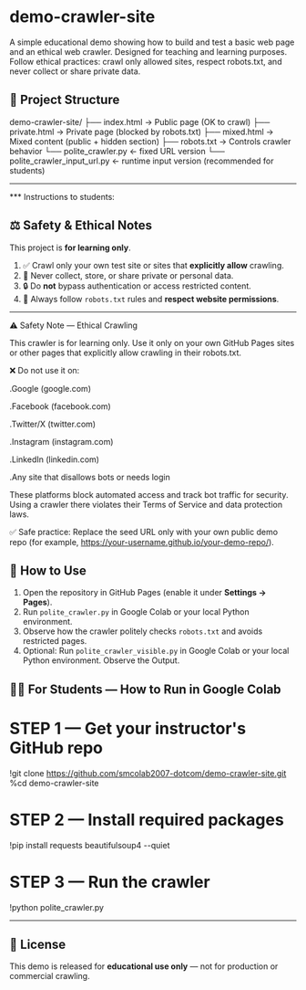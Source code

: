 # demo-crawler-site
A simple educational demo showing how to build and test a basic web page and an ethical web crawler. Designed for teaching and learning purposes. Follow ethical practices: crawl only allowed sites, respect robots.txt, and never collect or share private data.


## 🚀 Project Structure

demo-crawler-site/ ├── index.html        → Public page (OK to crawl) ├── private.html      → Private page (blocked by robots.txt) ├── mixed.html        → Mixed content (public + hidden section) ├── robots.txt        → Controls crawler behavior └── polite_crawler.py                 ← fixed URL version
└── polite_crawler_input_url.py       ← runtime input version (recommended for students)

---




*** Instructions to students:
## ⚖️ Safety & Ethical Notes

This project is **for learning only**.

1. ✅ Crawl only your own test site or sites that **explicitly allow** crawling.  
2. 🚫 Never collect, store, or share private or personal data.  
3. 🔒 Do **not** bypass authentication or access restricted content.  
4. 🤖 Always follow `robots.txt` rules and **respect website permissions**.  

---

⚠️ Safety Note — Ethical Crawling

This crawler is for learning only. Use it only on your own GitHub Pages sites or other pages that explicitly allow crawling in their robots.txt.

❌ Do not use it on:

.Google (google.com)

.Facebook (facebook.com)

.Twitter/X (twitter.com)

.Instagram (instagram.com)

.LinkedIn (linkedin.com)

.Any site that disallows bots or needs login


These platforms block automated access and track bot traffic for security. Using a crawler there violates their Terms of Service and data protection laws.

✅ Safe practice:
Replace the seed URL only with your own public demo repo (for example,
https://your-username.github.io/your-demo-repo/).




## 🧭 How to Use

1. Open the repository in GitHub Pages (enable it under **Settings → Pages**).  
2. Run `polite_crawler.py` in Google Colab or your local Python environment.  
3. Observe how the crawler politely checks `robots.txt` and avoids restricted pages.
4. Optional: Run `polite_crawler_visible.py` in Google Colab or your local Python environment. Observe the Output.

## 🧑‍🎓 For Students — How to Run in Google Colab

# STEP 1 — Get your instructor's GitHub repo
!git clone https://github.com/smcolab2007-dotcom/demo-crawler-site.git
%cd demo-crawler-site

# STEP 2 — Install required packages
!pip install requests beautifulsoup4 --quiet

# STEP 3 — Run the crawler
!python polite_crawler.py

---

## 📘 License

This demo is released for **educational use only** — not for production or commercial crawling.
